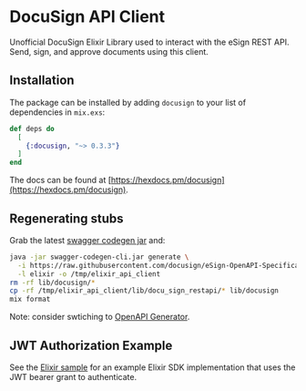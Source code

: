 # DocuSign API Client

Unofficial DocuSign Elixir Library used to interact with the eSign REST API. Send, sign, and approve documents using this client.

## Installation

The package can be installed by adding `docusign` to your list of dependencies in `mix.exs`:

```elixir
def deps do
  [
    {:docusign, "~> 0.3.3"}
  ]
end
```

The docs can be found at [https://hexdocs.pm/docusign](https://hexdocs.pm/docusign).

## Regenerating stubs

Grab the latest [swagger codegen jar](https://github.com/swagger-api/swagger-codegen#prerequisites) and:

```bash
java -jar swagger-codegen-cli.jar generate \
  -i https://raw.githubusercontent.com/docusign/eSign-OpenAPI-Specification/master/esignature.rest.swagger-v2.1.json \
  -l elixir -o /tmp/elixir_api_client
rm -rf lib/docusign/*
cp -rf /tmp/elixir_api_client/lib/docu_sign_restapi/* lib/docusign
mix format
```

Note: consider swtiching to [OpenAPI Generator](https://github.com/OpenAPITools/openapi-generator/blob/master/docs/qna.md).

## JWT Authorization Example

See the [Elixir sample](https://github.com/neilberkman/docusign_elixir_sample_app) for an example Elixir SDK implementation that uses the JWT bearer grant to authenticate.
